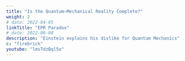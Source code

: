 ```yaml
---
title: "Is the Quantum—Mechanical Reality Complete?"
weight: 2
# date: 2022-04-05
linkTitle: "EPR Paradox"
# date: 2022-08-08
description: "Einstein explains his dislike for Quantum Mechanics"
c: "firebrick"
youtube: "lmsTdzBql5o"
---
```

